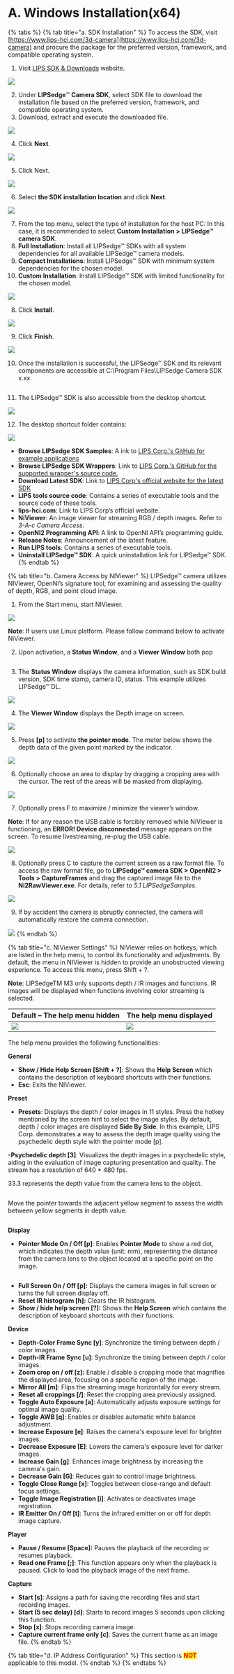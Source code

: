 # A. Windows Installation(x64)

{% tabs %}
{% tab title="a. SDK Installation" %}
To access the SDK, visit [https://www.lips-hci.com/3d-camera](https://www.lips-hci.com/3d-camera) and procure the package for the preferred version, framework, and compatible operating system.

1. Visit [LIPS SDK & Downloads](https://www.lips-hci.com/3d-camera) website.

![](<../../.gitbook/assets/0 (3).png>)

2. Under **LIPSedge**™ **Camera SDK**, select SDK file to download the installation file based on the preferred version, framework, and compatible operating system.
3. Download, extract and execute the downloaded file.

![](<../../.gitbook/assets/1 (2).png>)

4. Click **Next**.

![](../../.gitbook/assets/2.png)

5. Click Next.

![](../../.gitbook/assets/3.png)

6. Select **the SDK installation location** and click **Next**.

![](../../.gitbook/assets/4.png)

7. From the top menu, select the type of installation for the host PC: In this case, it is recommended to select **Custom Installation > LIPSedge™ camera SDK**.
8. **Full Installation**: Install all LIPSedge™ SDKs with all system dependencies for all available LIPSedge™ camera models.
9. **Compact Installations**: Install LIPSedge™ SDK with minimum system dependencies for the chosen model.
10. **Custom Installation**: Install LIPSedge™ SDK with limited functionality for the chosen model.

![](../../.gitbook/assets/5.png)

8. Click **Install**.

![](../../.gitbook/assets/6.png)

9. Click **Finish**.

![](../../.gitbook/assets/7.png)

10. Once the installation is successful, the LIPSedge™ SDK and its relevant components are accessible at C:\Program Files\LIPSedge Camera SDK x.xx.

<figure><img src="../../.gitbook/assets/image (27).png" alt=""><figcaption></figcaption></figure>

11. The LIPSedge™ SDK is also accessible from the desktop shortcut.

![](../../.gitbook/assets/9.png)

12. The desktop shortcut folder contains:

![](../../.gitbook/assets/10.png)

* **Browse LIPSedge SDK Samples**: A ink to [LIPS Corp.'s GitHub for example applications](https://github.com/lips-hci/LIPSedge-sdk-samples)
* **Browse LIPSedge SDK Wrappers**: Link to [LIPS Corp.'s GitHub for the supported wrapper's source code.](https://github.com/lips-hci/LIPSedge-sdk-wrappers)
* **Download Latest SDK**: Link to [LIPS Corp's official website for the latest SDK](https://www.lips-hci.com/lipssdk)
* **LIPS tools source code**: Contains a series of executable tools and the source code of these tools.
* **lips-hci.com**: Link to LIPS Corp’s official website.
* **NiViewer**: An image viewer for streaming RGB / depth images. Refer to\
  _3-A-c Camera Access_.
* **OpenNI2 Programming API**: A link to OpenNI API’s programming guide.
* **Release Notes**: Announcement of the latest feature.
* **Run LIPS tools**: Contains a series of executable tools.
* **Uninstall LIPSedge™ SDK**: A quick uninstallation link for LIPSedge™ SDK.
{% endtab %}

{% tab title="b. Camera Access by NIViewer" %}
LIPSedge™ camera utilizes NIViewer, OpenNI’s signature tool, for examining and assessing the quality of depth, RGB, and point cloud image.

1. From the Start menu, start NIViewer.

![](../../.gitbook/assets/global_camera/access_by_NIViewer/11.png)

**Note**: If users use Linux platform. Please follow command below to activate NiViewer.

2. Upon activation, a **Status Window**, and a **Viewer Window** both pop

<figure><img src="../../.gitbook/assets/global_camera/access_by_NIViewer/12.png" alt=""><figcaption></figcaption></figure>

3. The **Status Window** displays the camera information, such as SDK build version, SDK time stamp, camera ID, status. This example utilizes LIPSedge™ DL.

![](../../.gitbook/assets/global_camera/access_by_NIViewer/13.png)

4. The **Viewer Window** displays the Depth image on screen.

![](../../.gitbook/assets/global_camera/access_by_NIViewer/14.png)

5. Press **\[p]** to activate **the pointer mode**. The meter below shows the depth data of the given point marked by the indicator.

![](../../.gitbook/assets/global_camera/access_by_NIViewer/15.png)

6. Optionally choose an area to display by dragging a cropping area with the cursor. The rest of the areas will be masked from displaying.

![](../../.gitbook/assets/global_camera/access_by_NIViewer/16.png)

7. Optionally press F to maximize / minimize the viewer’s window.

**Note**: If for any reason the USB cable is forcibly removed while NiViewer is functioning, an **ERROR! Device disconnected** message appears on the screen. To resume livestreaming, re-plug the USB cable.

![](../../.gitbook/assets/global_camera/access_by_NIViewer/17.png)

8. Optionally press C to capture the current screen as a raw format file. To access the raw format file, go to **LIPSedge™ camera SDK > OpenNI2 > Tools > CaptureFrames** and drag the captured image file to the **Ni2RawViewer.exe**. For details, refer to _5.1 LIPSedgeSamples_.

![](../../.gitbook/assets/global_camera/access_by_NIViewer/18.png)

9. If by accident the camera is abruptly connected, the camera will automatically restore the camera connection.

![](../../.gitbook/assets/global_camera/access_by_NIViewer/19.png)
{% endtab %}

{% tab title="c. NIViewer Settings" %}
NIViewer relies on hotkeys, which are listed in the help menu, to control its functionality and adjustments. By default, the menu in NIViewer is hidden to provide an unobstructed viewing experience. To access this menu, press Shift + ?.

**Note**: LIPSedgeTM M3 only supports depth / IR images and functions. IR images will be displayed when functions involving color streaming is selected.

| Default – The help menu hidden                                        | The help menu displayed                                                        |
| --------------------------------------------------------------------- | ------------------------------------------------------------------------------ |
| ![](../../.gitbook/assets/global_camera/access_by_NIViewer/20.png) | ![](<../../.gitbook/assets/global_camera/access_by_NIViewer/image (4).png>) |

The help menu provides the following functionalities:

**General**

* **Show / Hide Help Screen \[Shift + ?]**: Shows the **Help Screen** which contains the description of keyboard shortcuts with their functions.
* **Esc**: Exits the NIViewer.

**Preset**

* **Presets**: Displays the depth / color images in 11 styles. Press the hotkey mentioned by the screen hint to select the image styles. By default, depth / color images are displayed **Side By Side**. In this example, LIPS Corp. demonstrates a way to assess the depth image quality using the psychedelic depth style with the pointer mode \[p].

**-Psychedelic depth \[3]**: Visualizes the depth images in a psychedelic style, aiding in the evaluation of image capturing presentation and quality. The stream has a resolution of 640 \* 480 fps.

33.3 represents the depth value from the camera lens to the object.

<figure><img src="../../.gitbook/assets/global_camera/access_by_NIViewer/image (1).png" alt=""><figcaption></figcaption></figure>

Move the pointer towards the adjacent yellow segment to assess the width between yellow segments in depth value.

<figure><img src="../../.gitbook/assets/global_camera/access_by_NIViewer/image (2).png" alt=""><figcaption></figcaption></figure>

**Display**

* **Pointer Mode On / Off \[p]**: Enables **Pointer Mode** to show a red dot, which indicates the depth value (unit: mm), representing the distance from the camera lens to the object located at a specific point on the image.

<figure><img src="../../.gitbook/assets/global_camera/access_by_NIViewer/image (3).png" alt=""><figcaption></figcaption></figure>

* **Full Screen On / Off \[p]:** Displays the camera images in full screen or turns the full screen display off.
* **Reset IR histogram \[h]:** Clears the IR histogram.
* **Show / hide help screen \[?]:** Shows the **Help Screen** which contains the description of keyboard shortcuts with their functions.

**Device**

* **Depth-Color Frame Sync \[y]**: Synchronize the timing between depth / color images.
* **Depth-IR Frame Sync \[u]**: Synchronize the timing between depth / color images.
* **Zoom crop on / off \[z]:** Enable / disable a cropping mode that magnifies the displayed area, focusing on a specific region of the image.
* **Mirror All \[m]**: Flips the streaming image horizontally for every stream.
* **Reset all croppings \[/]**: Reset the cropping area previously assigned.
* **Toggle Auto Exposure \[a]**: Automatically adjusts exposure settings for optimal image quality.
* **Toggle AWB \[q]**: Enables or disables automatic white balance adjustment.
* **Increase Exposure \[e]**: Raises the camera's exposure level for brighter images.
* **Decrease Exposure \[E]**: Lowers the camera's exposure level for darker images.
* **Increase Gain \[g]**: Enhances image brightness by increasing the camera's gain.
* **Decrease Gain \[G]**: Reduces gain to control image brightness.
* **Toggle Close Range \[x]**: Toggles between close-range and default focus settings.
* **Toggle Image Registration \[i]**: Activates or deactivates image registration.
* **IR Emitter On / Off \[t]**: Turns the infrared emitter on or off for depth image capture.

**Player**

* **Pause / Resume \[Space]:** Pauses the playback of the recording or resumes playback.
* **Read one Frame \[;]**: This function appears only when the playback is paused. Click to load the playback image of the next frame.

**Capture**

* **Start \[s]**: Assigns a path for saving the recording files and start recording images.
* **Start (5 sec delay) \[d]**: Starts to record images 5 seconds upon clicking this function.
* **Stop \[x]**: Stops recording camera image.
* **Capture current frame only \[c]**: Saves the current frame as an image file.
{% endtab %}

{% tab title="d. IP Address Configuration" %}
This section is <mark style="color:red;">**NOT**</mark> applicable to this model.
{% endtab %}
{% endtabs %}

